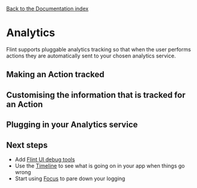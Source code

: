[Back to the Documentation index](../index.md)

# Analytics

Flint supports pluggable analytics tracking so that when the user performs actions they are automatically sent to your chosen analytics service.

## Making an Action tracked

## Customising the information that is tracked for an Action

## Plugging in your Analytics service

## Next steps

* Add [Flint UI debug tools](flint_ui.md)
* Use the [Timeline](timeline.md) to see what is going on in your app when things go wrong
* Start using [Focus](focus.md) to pare down your logging

